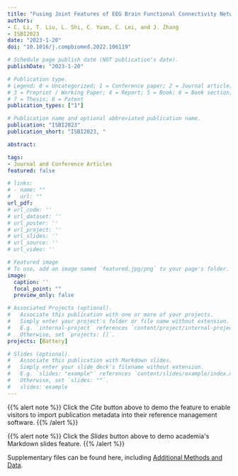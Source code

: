 ```yaml
---
title: "Fusing Joint Features of EEG Brain Functional Connectivity Networks for Anxiety Recognition"
authors:
- C. Li, T. Liu, L. Shi, C. Yuan, C. Lei, and J. Zhang
- ISBI2023
date: "2023-1-20"
doi: "10.1016/j.compbiomed.2022.106119"

# Schedule page publish date (NOT publication's date).
publishDate: "2023-1-20"

# Publication type.
# Legend: 0 = Uncategorized; 1 = Conference paper; 2 = Journal article;
# 3 = Preprint / Working Paper; 4 = Report; 5 = Book; 6 = Book section;
# 7 = Thesis; 8 = Patent
publication_types: ["1"]

# Publication name and optional abbreviated publication name.
publication: "ISBI2023"
publication_short: "ISBI2023, "

abstract: 

tags:
- Journal and Conference Articles
featured: false

# links:
# - name: ""
#   url: ""
url_pdf: 
# url_code: ''
# url_dataset: ''
# url_poster: ''
# url_project: ''
# url_slides: ''
# url_source: ''
# url_video: ''

# Featured image
# To use, add an image named `featured.jpg/png` to your page's folder. 
image:
  caption: ''
  focal_point: ""
  preview_only: false

# Associated Projects (optional).
#   Associate this publication with one or more of your projects.
#   Simply enter your project's folder or file name without extension.
#   E.g. `internal-project` references `content/project/internal-project/index.md`.
#   Otherwise, set `projects: []`.
projects: [Battery]

# Slides (optional).
#   Associate this publication with Markdown slides.
#   Simply enter your slide deck's filename without extension.
#   E.g. `slides: "example"` references `content/slides/example/index.md`.
#   Otherwise, set `slides: ""`.
#   slides: example
---
```


{{% alert note %}}
Click the *Cite* button above to demo the feature to enable visitors to import publication metadata into their reference management software.
{{% /alert %}}

{{% alert note %}}
Click the *Slides* button above to demo academia's Markdown slides feature.
{{% /alert %}}

Supplementary files can be found here, including [Additional Methods and Data](https://iopscience.iop.org/article/10.1149/2.0701904jes).

